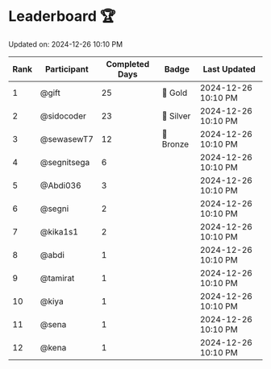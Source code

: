 # Leaderboard 🏆

Updated on: 2024-12-26 10:10 PM

| Rank | Participant       | Completed Days | Badge      | Last Updated         |
|------|-------------------|----------------|------------|----------------------|
| 1    | @gift             | 25             | 🏅 Gold     | 2024-12-26 10:10 PM |
| 2    | @sidocoder        | 23             | 🥈 Silver   | 2024-12-26 10:10 PM |
| 3    | @sewasewT7        | 12             | 🥉 Bronze   | 2024-12-26 10:10 PM |
| 4    | @segnitsega       | 6              |            | 2024-12-26 10:10 PM |
| 5    | @Abdi036          | 3              |            | 2024-12-26 10:10 PM |
| 6    | @segni            | 2              |            | 2024-12-26 10:10 PM |
| 7    | @kika1s1          | 2              |            | 2024-12-26 10:10 PM |
| 8    | @abdi             | 1              |            | 2024-12-26 10:10 PM |
| 9    | @tamirat          | 1              |            | 2024-12-26 10:10 PM |
| 10   | @kiya             | 1              |            | 2024-12-26 10:10 PM |
| 11   | @sena             | 1              |            | 2024-12-26 10:10 PM |
| 12   | @kena             | 1              |            | 2024-12-26 10:10 PM |

